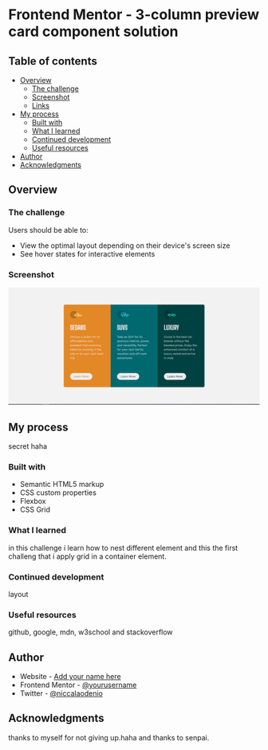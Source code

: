 # Frontend Mentor - 3-column preview card component solution
## Table of contents

- [Overview](#overview)
  - [The challenge](#the-challenge)
  - [Screenshot](#screenshot)
  - [Links](#links)
- [My process](#my-process)
  - [Built with](#built-with)
  - [What I learned](#what-i-learned)
  - [Continued development](#continued-development)
  - [Useful resources](#useful-resources)
- [Author](#author)
- [Acknowledgments](#acknowledgments)


## Overview

### The challenge

Users should be able to:

- View the optimal layout depending on their device's screen size
- See hover states for interactive elements

### Screenshot

![](images/screenshot.PNG)


## My process
secret haha
### Built with

- Semantic HTML5 markup
- CSS custom properties
- Flexbox
- CSS Grid


### What I learned
in this challenge i learn how to nest different element and this the first challeng that i apply grid in a container element.

### Continued development
  layout

### Useful resources

github, google, mdn, w3school and stackoverflow

## Author

- Website - [Add your name here](https://www.your-site.com)
- Frontend Mentor - [@yourusername](https://www.frontendmentor.io/profile/niccalaodenio)
- Twitter - [@niccalaodenio](https://www.twitter.com/niccalaodenio)


## Acknowledgments
 thanks to myself for not giving up.haha
 and thanks to senpai. 

